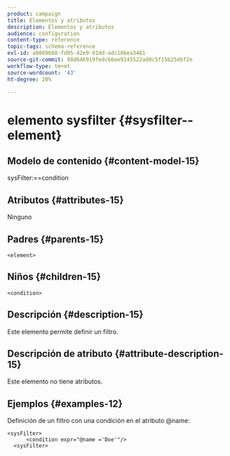 ```yaml
---
product: campaign
title: Elementos y atributos
description: Elementos y atributos
audience: configuration
content-type: reference
topic-tags: schema-reference
exl-id: a0069688-fd05-42e9-91dd-adc10bea3461
source-git-commit: 98d646919fedc66ee9145522ad0c5f15b25dbf2e
workflow-type: tm+mt
source-wordcount: '43'
ht-degree: 20%

---
```


# elemento sysfilter {#sysfilter--element}

## Modelo de contenido {#content-model-15}

sysFilter:==condition

## Atributos {#attributes-15}

Ninguno

## Padres {#parents-15}

`<element>`

## Niños {#children-15}

`<condition>`

## Descripción {#description-15}

Este elemento permite definir un filtro.

## Descripción de atributo {#attribute-description-15}

Este elemento no tiene atributos.

## Ejemplos {#examples-12}

Definición de un filtro con una condición en el atributo @name:

```
<sysFilter>
      <condition expr="@name ='Doe'"/>
  <sysFilter>
```
